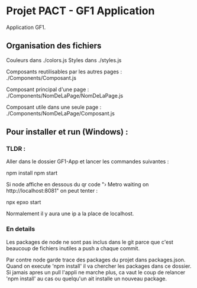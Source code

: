 # Projet PACT - GF1 Application

Application GF1.

## Organisation des fichiers

Couleurs dans ./colors.js
Styles dans ./styles.js

Composants reutilisables par les autres pages :
./Components/Composant.js

Composant principal d'une page :
./Components/NomDeLaPage/NomDeLaPage.js

Composant utile dans une seule page :
./Components/NomDeLaPage/Composant.js

## Pour installer et run (Windows) :

### TLDR : 

Aller dans le dossier GF1-App et lancer les commandes suivantes :

npm install 
npm start

Si node affiche en dessous du qr code "› Metro waiting on http://localhost:8081" on peut tenter :

npx epxo start

Normalement il y aura une ip a la place de localhost.

### En details

Les packages de node ne sont pas inclus dans le git parce que c'est beaucoup de fichiers inutiles a push a chaque commit.

Par contre node garde trace des packages du projet dans packages.json.
Quand on execute 'npm install' il va chercher les packages dans ce dossier.
Si jamais apres un pull l'appli ne marche plus, ca vaut le coup de relancer 'npm install' au cas ou quelqu'un ait installe un nouveau package.  